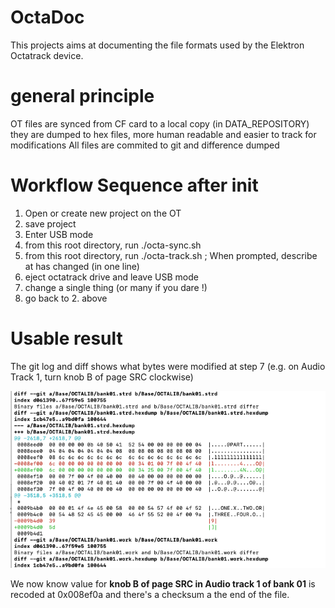 # OctaDoc

This projects aims at documenting the file formats used by the Elektron Octatrack device. 


# general principle
OT files are synced from CF card to a local copy (in DATA_REPOSITORY)
they are dumped to hex files, more human readable and easier to track for
modifications
All files are commited to git and difference dumped


# Workflow Sequence after init
1. Open or create new project on the OT
2. save project
3. Enter USB mode
4. from this root directory, run ./octa-sync.sh 
5. from this root directory, run ./octa-track.sh ; When prompted, describe at has changed (in one line)
6. eject octatrack drive and leave USB mode
7. change a single thing (or many if you dare !) 
8. go back to 2. above

# Usable result
The git log and diff shows what bytes were modified at step 7 (e.g. on Audio Track 1, turn knob B of page SRC clockwise) 

![git diff output](./doc/Diff_output_Screenshot.png)


We now know value for **knob B of page SRC in Audio track 1 of bank 01** is recoded at 0x008ef0a and there's a checksum a the end of the file.
